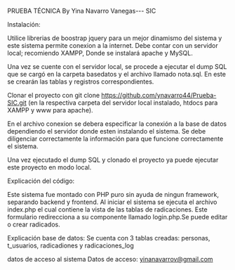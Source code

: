 PRUEBA TÉCNICA
By Yina Navarro Vanegas--- SIC

Instalación:

Utilice librerias de boostrap jquery para un mejor dinamismo del sistema y este sistema permite conexion a la internet. 
Debe contar con un servidor local; recomiendo XAMPP, Donde se instalará apache y MySQL. 

Una vez se cuente con el servidor local, se procede a ejecutar el dump SQL que se cargó en la carpeta basedatos y el archivo llamado nota.sql.
En este se crearán las tablas y registros correspondientes.

Clonar el proyecto con git clone https://github.com/ynavarro44/Prueba-SIC.git (en la respectiva carpeta del servidor local instalado, htdocs para XAMPP  y www para apache).

En el archivo conexion se debera especificar la conexión a la base de datos dependiendo el servidor donde esten instalando el sistema. Se debe diligenciar correctamente la información para que funcione correctamente el sistema.

Una vez ejecutado el dump SQL y clonado el proyecto ya puede ejecutar este proyecto en modo local.

Explicación del código:

Este sistema fue montado con PHP puro sin ayuda de ningun framework, separando backend y frontend. Al iniciar el sistema se ejecuta el archivo index.php el cual contiene la vista de las tablas de radicaciones. Este formulario redirecciona a su componente llamado login.php.Se puede editar o crear radicados.

Explicación base de datos:
Se cuenta con 3 tablas creadas: personas, t_usuarios, radicadiones y radicaciones_log


datos de acceso al sistema
Datos de acceso: yinanavarrov@gmail.com 


